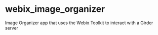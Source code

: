 # webix_image_organizer
Image Organizer app that uses the Webix Toolkit to interact with a Girder server
